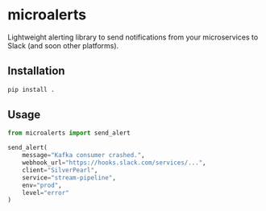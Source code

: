 # microalerts

Lightweight alerting library to send notifications from your microservices to Slack (and soon other platforms).

## Installation

```bash
pip install .
```

## Usage

```python
from microalerts import send_alert

send_alert(
    message="Kafka consumer crashed.",
    webhook_url="https://hooks.slack.com/services/...",
    client="SilverPearl",
    service="stream-pipeline",
    env="prod",
    level="error"
)
```